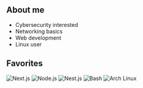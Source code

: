 ## About me

- Cybersecurity interested
- Networking basics
- Web development
- Linux user

## Favorites 

<p align="start">
  <img src="https://img.shields.io/badge/Next.js-black?logo=next.js&logoColor=white" alt="Next.js" />
  <img src="https://img.shields.io/badge/Node.js-6DA55F?logo=node.js&logoColor=white" alt="Node.js" />
  <img src="https://img.shields.io/badge/Nest.js-%23E0234E.svg?logo=nestjs&logoColor=white" alt="Nest.js" />
  <img src="https://img.shields.io/badge/Bash-4EAA25?logo=gnubash&logoColor=fff" alt="Bash" />
  <img src="https://img.shields.io/badge/Arch%20Linux-1793D1?logo=arch-linux&logoColor=fff" alt="Arch Linux" />
</p>




